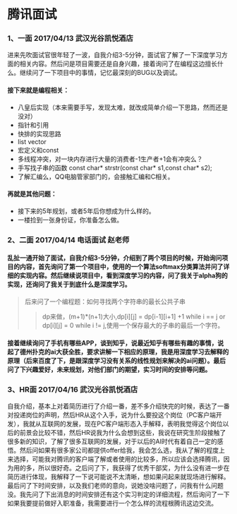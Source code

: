 # 腾讯面试
### 1、一面 2017/04/13 武汉光谷凯悦酒店
进来先吹面试官很年轻了一波，自我介绍3-5分钟，面试官了解了一下深度学习方面的相关内容。然后问是项目需要还是自身兴趣，接着询问了在编程这边擅长什么。继续问了一下项目中的事情，记忆最深刻的BUG以及调试。
#### 接下来就是编程相关：
* 八皇后实现（本来需要手写，发现太难，就改成简单介绍一下思路，然而还是没对）
* 指针和引用
* 快排的实现思路
* list vector
* 宏定义和const
* 多线程冲突，对一块内存进行大量的消费者-1生产者+1会有冲突么？
* 手写找子串的函数
const char* strstr(const char* s1,const char* s2);
* 了解汇编么，QQ电脑管家部门的，会接触汇编和C相关。
#### 再就是其他问题：
* 接下来的5年规划，或者5年后你想成为什么样的。
* 一楼捡到一张身份证，你准备怎么做。

### 2、二面 2017/04/14 电话面试 赵老师
#### 乱扯一通开始了面试，自我介绍3-5分钟，介绍到了两个项目的时候，开始询问项目的内容，首先询问了第一个项目中，使用的一个算法softmax分类算法并问了详细的实现内容。然后继续说项目中，看到深度学习的内容，问了我关于alpha狗的实现，还询问了我关于到底什么是深度学习。
>后来问了一个编程题：如何寻找两个字符串的最长公共子串
>> dp来做，(m+1)*(n+1)大小,dp[i][j] = dp[i-1][i+1] +1 while i == j or dp[i][j] = 0 while i != j,使用一个保存最大的子串的最后一个字符。  
#### 接着继续询问了手机有哪些APP，谈到知乎，说最近知乎有哪些有趣的事情，说起了德州扑克的ai大获全胜，要求讲解一下相应的原理，我是用深度学习去解释的原理（后来百度了下，是跟深度学习没有关系的线性规划来解决的ai问题）。最后问了下兴趣爱好，未来规划，对他们部门的期望，实习时间的安排等问题。

### 3、HR面 2017/04/16 武汉光谷凯悦酒店
自我介绍，基本上对着简历进行了介绍一番，差不多介绍快完的时候，表达了一番对投递岗位的声明，然后HR从这个入手，说为什么要投这个岗位（PC客户端开发），我就从互联网的发展，现在PC客户端形态入手解释，表明我觉得这个岗位以后的前景会比较不错，然后HR说我为什么会想到这些，我说在研究生阶段接触了很多新的知识，了解了很多互联网的发展，对于以后的AI时代有着自己一定的感悟。然后问如果有很多家公司都提供offer给我，我会怎么选，我从了解的程度上来选择，可能我对腾讯的客户端了解或者使用的比较多，所以应该会选择腾讯，因为用的多，所以很好奇。之后问了下，我获得了优秀干部奖，为什么没有进一步在简历进行体现，我解释了一下说可能说不太清晰，想如果问起来就现场进行解释。最后问了下时间安排，以及我们老师的意向，说她没啥问题了，问我有什么问题没。我先问了下出消息的时间安排还有这个实习判定的详细流程，然后询问了一下如果我要提前做好入职准备，我需要进行一个怎么样的流程根腾讯这边交流。


